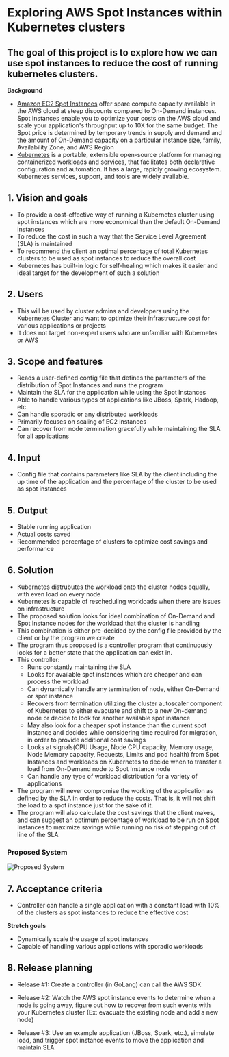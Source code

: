 # Exploring AWS Spot Instances within Kubernetes clusters
## **The goal of this project is to explore how we can use spot instances to reduce the cost of running kubernetes clusters.** 

**Background** 
 - [Amazon EC2 Spot Instances](https://aws.amazon.com/ec2/spot/ "Amazon EC2 Spot Instances") offer spare compute capacity available in the AWS cloud at steep discounts compared to On-Demand instances. Spot Instances enable you to optimize your costs on the AWS cloud and scale your application's throughput up to 10X for the same budget. The Spot price is determined by temporary trends in supply and demand and the amount of On-Demand capacity on a particular instance size, family, Availability Zone, and AWS Region
 - [Kubernetes](https://kubernetes.io/ "Kubernetes") is a portable, extensible open-source platform for managing containerized workloads and services, that facilitates both declarative configuration and automation. It has a large, rapidly growing ecosystem. Kubernetes services, support, and tools are widely available.

 ## **1. Vision and goals**
 - To provide a cost-effective way of running a Kubernetes cluster using spot instances which are more economical than the default On-Demand instances
 - To reduce the cost in such a way that the Service Level Agreement (SLA) is maintained
 - To recommend the client an optimal percentage of total Kubernetes clusters to be used as spot instances to reduce the overall cost
 - Kubernetes has built-in logic for self-healing which makes it easier and ideal target for the development of such a solution
 
 ## **2. Users**
 - This will be used by cluster admins and developers using the Kubernetes Cluster and want to optimize their infrastructure cost for various applications or projects 
 - It does not target non-expert users who are unfamiliar with Kubernetes or AWS
 
## **3. Scope and features**
 - Reads a user-defined config file that defines the parameters of the distribution of Spot Instances and runs the program
 - Maintain the SLA for the application while using the Spot Instances
 - Able to handle various types of applications like JBoss, Spark, Hadoop, etc.
 - Can handle sporadic or any distributed workloads
 - Primarily focuses on scaling of EC2 instances
 - Can recover from node termination gracefully while maintaining the SLA for all applications

## **4. Input**
 - Config file that contains parameters like SLA by the client including the up time of the application and the percentage of the cluster to be used as spot instances

## **5. Output**
 - Stable running application
 - Actual costs saved
 - Recommended percentage of clusters to optimize cost savings and performance

## **6. Solution**
 - Kubernetes distrubutes the workload onto the cluster nodes equally, with even load on every node
 - Kubernetes is capable of rescheduling workloads when there are issues on infrastructure
 - The proposed solution looks for ideal combination of On-Demand and Spot Instance nodes for the workload that the cluster is handling
 - This combination is either pre-decided by the config file provided by the client or by the program we create
 - The program thus proposed is a controller program that continuously looks for a better state that the application can exist in.
 - This controller:
   + Runs constantly maintaining the SLA
   + Looks for available spot instances which are cheaper and can process the workload
   + Can dynamically handle any termination of node, either On-Demand or spot instance
   + Recovers from termination utilizing the cluster autoscaler component of Kubernetes to either evacuate and shift to a new On-demand node or decide to look for another available spot instance
   + May also look for a cheaper spot instance than the current spot instance and decides while considering time required for migration, in order to provide additional cost savings
   + Looks at signals(CPU Usage, Node CPU capacity, Memory usage, Node Memory capacity, Requests, Limits and pod health) from Spot Instances and workloads on Kubernetes to decide when to transfer a load from On-Demand node to Spot Instance node
   + Can handle any type of workload distribution for a variety of applications
 - The program will never compromise the working of the application as defined by the SLA in order to reduce the costs. That is, it will not shift the load to a spot instance just for the sake of it.
 - The program will also calculate the cost savings that the client makes, and can suggest an optimum percentage of workload to be run on Spot Instances to maximize savings while running no risk of stepping out of line of the SLA

### Proposed System
![Proposed System](https://user-images.githubusercontent.com/20182350/52174269-67e5ca80-275f-11e9-95a4-4e592fee92cc.JPG)


## **7. Acceptance criteria**
- Controller can handle a single application with a constant load with 10% of the clusters as spot instances to reduce the effective cost

**Stretch goals**
- Dynamically scale the usage of spot instances
- Capable of handling various applications with sporadic workloads

## **8. Release planning**
- Release #1: 
 Create a controller (in GoLang) can call the AWS SDK
 
- Release #2: 
Watch the AWS spot instance events to determine when a node is going away, figure out how to recover from such events with your Kubernetes cluster (Ex: evacuate the existing node and add a new node)

- Release #3: Use an example application (JBoss, Spark, etc.), simulate load, and trigger spot instance events to move the application and maintain SLA

